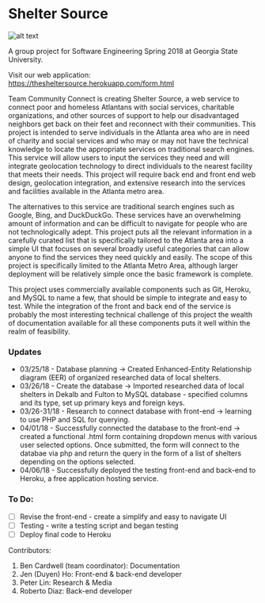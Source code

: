 # Shelter Source 

![alt text](https://image.ibb.co/h9SdnH/Webp_net_resizeimage.png)

A group project for Software Engineering Spring 2018 at Georgia State University. 

Visit our web application: https://thesheltersource.herokuapp.com/form.html

Team Community Connect is creating Shelter Source, a web service to
connect poor and homeless Atlantans with social services, charitable organizations, and other sources
of support to help our disadvantaged neighbors get back on their feet and reconnect with their
communities. This project is intended to serve individuals in the Atlanta area who are in need of charity
and social services and who may or may not have the technical knowledge to locate the appropriate
services on traditional search engines. This service will allow users to input the services they need and
will integrate geolocation technology to direct individuals to the nearest facility that meets their needs.
This project will require back end and front end web design, geolocation integration, and extensive
research into the services and facilities available in the Atlanta metro area.

The alternatives to this service are traditional search engines such as Google, Bing, and
DuckDuckGo. These services have an overwhelming amount of information and can be difficult to
navigate for people who are not technologically adept. This project puts all the relevant information in
a carefully curated list that is specifically tailored to the Atlanta area into a simple UI that focuses on
several broadly useful categories that can allow anyone to find the services they need quickly and
easily. The scope of this project is specifically limited to the Atlanta Metro Area, although larger
deployment will be relatively simple once the basic framework is complete.

This project uses commercially available components such as Git, Heroku, and MySQL to name a few, that should be
simple to integrate and easy to test. While the integration of the front and back end of the service is
probably the most interesting technical challenge of this project the wealth of documentation available
for all these components puts it well within the realm of feasibility.

### Updates
- 03/25/18 - Database planning -> Created Enhanced-Entity Relationship diagram (EER) of organized researched data of local shelters. 
- 03/26/18 - Create the database -> Imported researched data of local shelters in Dekalb and Fulton to MySQL database - specified columns and its type, set up primary keys and foreign keys. 
- 03/26-31/18 - Research to connect database with front-end -> learning to use PHP and SQL for querying.
- 04/01/18 - Successfully connected the database to the front-end -> created a functional .html form containing dropdown menus with various user selected options. Once submitted, the form will connect to the databae via php and return the query in the form of a list of shelters depending on the options selected. 
- 04/06/18 - Successfully deployed the testing front-end and back-end to Heroku, a free application hosting service. 

### To Do:
- [ ] Revise the front-end - create a simplify and easy to navigate UI 
- [ ] Testing - write a testing script and began testing
- [ ] Deploy final code to Heroku

Contributors:
1. Ben Cardwell (team coordinator): Documentation
2. Jen (Duyen) Ho: Front-end & back-end developer 
3. Peter Lin: Research & Media 
4. Roberto Diaz: Back-end developer 
